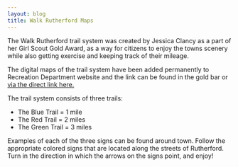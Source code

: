 ```yaml
---
layout: blog
title: Walk Rutherford Maps
---
```


The Walk Rutherford trail system was created by Jessica Clancy as a part of her Girl Scout Gold Award, as a way for citizens to enjoy the towns scenery while also getting exercise and keeping track of their mileage. 

The digital maps of the trail system have been added permanently to Recreation Department website and the link can be found in the gold bar or [via the direct link here.](http://www.rutherford-nj.com/departments/recreation/walk-rutherford/)

The trail system consists of three trails:

* The Blue Trail = 1 mile
* The Red Trail = 2 miles
* The Green Trail = 3 miles

Examples of each of the three signs can be found around town. Follow the appropriate colored signs that are located along the streets of Rutherford. Turn in the direction in which the arrows on the signs point, and enjoy!
